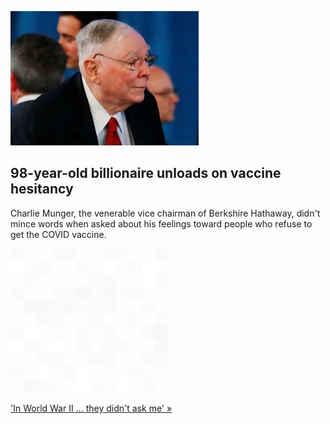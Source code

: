 
![98-year-old billionaire unloads on vaccine hesitancy](./20220217055839.png)
## 98-year-old billionaire unloads on vaccine hesitancy

Charlie Munger, the venerable vice chairman of Berkshire Hathaway, didn't mince words when asked about his feelings toward people who refuse to get the COVID vaccine.

![pic](../square_bg.png)

['In World War II ... they didn't ask me' »](https://www.yahoo.com/finance/news/charlie-munger-covid-19-america-190610933.html)
